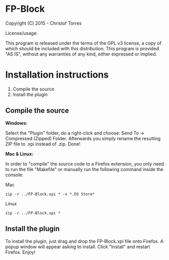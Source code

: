 # FP-Block

Copyright (C) 2015 - Christof Torres

License/usage:

This program is released under the terms of the GPL v3 license, a copy of which should be included with this distribution.
This program is provided "AS IS", without any warranties of any kind, either expressed or implied.

Installation instructions
=========================

1. Compile the source
2. Install the plugin

Compile the source
------------------

**Windows:**

Select the "Plugin" folder, do a right-click and choose: Send To -> Compressed (Zipped) Folder. Afterwards you simply rename the resulting ZIP file to .xpi instead of .zip. Done!

**Mac & Linux:**

In order to "compile" the source code to a Firefox extension, you only need to
run the file "Makefile" or manually run the following command inside the console:

Mac

	zip -r ../FP-Block.xpi * -x *.DS Store*
	
Linux

	zip -r ../FP-Block.xpi *

Install the plugin
------------------

To install the plugin, just drag and drop the FP-Block.xpi
file onto Firefox. A popup window will appear asking to install. Click
"Install" and restart Firefox. Enjoy!
